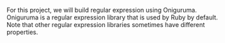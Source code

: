 For this project, we will build regular expression using Oniguruma.
Oniguruma is a regular expression library that is used by Ruby by default.
Note that other regular expression libraries sometimes have different properties.
